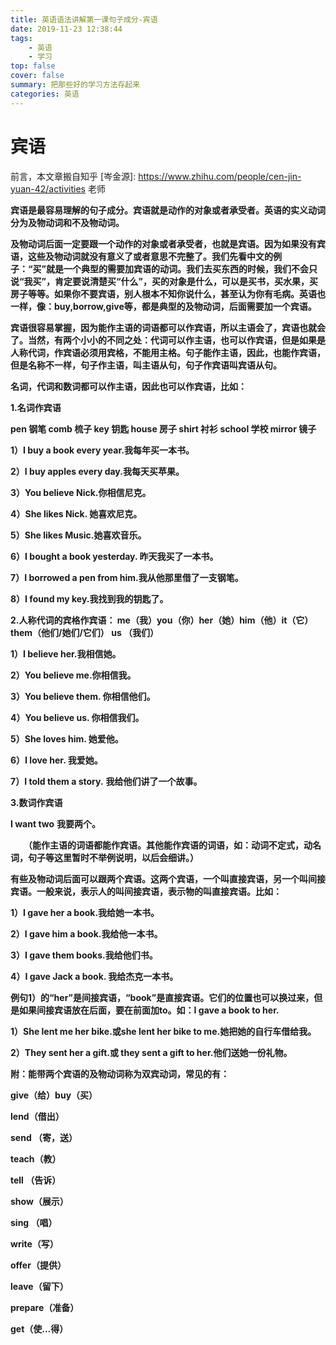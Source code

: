 ```yaml
---
title: 英语语法讲解第一课句子成分-宾语
date: 2019-11-23 12:38:44
tags:
	- 英语
	- 学习
top: false
cover: false
summary: 把那些好的学习方法存起来
categories: 英语
---
```


# **宾语**

前言，本文章搬自知乎 [岑金源]: https://www.zhihu.com/people/cen-jin-yuan-42/activities 老师

**宾语是最容易理解的句子成分。宾语就是动作的对象或者承受者。英语的实义动词分为及物动词和不及物动词。**

**及物动词后面一定要跟一个动作的对象或者承受者，也就是宾语。因为如果没有宾语，这些及物动词就没有意义了或者意思不完整了。我们先看中文的例子：“买”就是一个典型的需要加宾语的动词。我们去买东西的时候，我们不会只说“我买”，肯定要说清楚买“什么”，买的对象是什么，可以是买书，买水果，买房子等等。如果你不要宾语，别人根本不知你说什么，甚至认为你有毛病。英语也一样，像：buy,borrow,give等，都是典型的及物动词，后面需要加一个宾语。**

**宾语很容易掌握，因为能作主语的词语都可以作宾语，所以主语会了，宾语也就会了。当然，有两个小小的不同之处：代词可以作主语，也可以作宾语，但是如果是人称代词，作宾语必须用宾格，不能用主格。句子能作主语，因此，也能作宾语，但是名称不一样，句子作主语，叫主语从句，句子作宾语叫宾语从句。**

**名词，代词和数词都可以作主语，因此也可以作宾语，比如：**

**1.名词作宾语**

**pen 钢笔 comb 梳子 key 钥匙 house 房子 shirt 衬衫 school 学校 mirror 镜子**

**1）I buy a book every year.我每年买一本书。**

**2）I buy apples every day.我每天买苹果。**

**3）You believe Nick.你相信尼克。**

**4）She likes Nick. 她喜欢尼克。**

**5）She likes Music.她喜欢音乐。**

**6）I bought a book yesterday. 昨天我买了一本书。**

**7）I borrowed a pen from him.我从他那里借了一支钢笔。**

**8）I found my key.我找到我的钥匙了。**

**2.人称代词的宾格作宾语： me（我）you（你）her（她）him（他）it（它）them（他们/她们/它们） us （我们）**

**1）I believe her.我相信她。**

**2）You believe me.你相信我。**

**3）You believe them. 你相信他们。**

**4）You believe us. 你相信我们。**

**5）She loves him. 她爱他。**

**6）I love her. 我爱她。**

**7）I told them a story.** **我给他们讲了一个故事。**

**3.数词作宾语**

**I want two** **我要两个。**

　　**（能作主语的词语都能作宾语。其他能作宾语的词语，如：动词不定式，动名词，句子等这里暂时不举例说明，以后会细讲。）**

**有些及物动词后面可以跟两个宾语。这两个宾语，一个叫直接宾语，另一个叫间接宾语。一般来说，表示人的叫间接宾语，表示物的叫直接宾语。比如：**　　

**1）I gave her a book.我给她一本书。**

**2）I gave him a book.我给他一本书。**

**3）I gave them books.我给他们书。**

**4）I gave Jack a book. 我给杰克一本书。**

**例句1）的“her”是间接宾语，“book”是直接宾语。它们的位置也可以换过来，但是如果间接宾语放在后面，要在前面加to。如：I gave a book to her.**

**1）She lent me her bike.或she lent her bike to me.她把她的自行车借给我。**

**2）They sent her a gift.或 they sent a gift to her.他们送她一份礼物。**

**附：能带两个宾语的及物动词称为双宾动词，常见的有：**

**give（给）buy（买）**

**lend（借出）**

**send （寄，送）**

**teach（教）**

**tell （告诉）**

**show（展示）**

**sing （唱）**

**write（写）**

**offer（提供）**

**leave（留下）**

**prepare（准备）**

**get（使…得）**